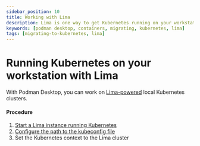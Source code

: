 ```yaml
---
sidebar_position: 10
title: Working with Lima
description: Lima is one way to get Kubernetes running on your workstation.
keywords: [podman desktop, containers, migrating, kubernetes, lima]
tags: [migrating-to-kubernetes, lima]
---
```


# Running Kubernetes on your workstation with Lima

With Podman Desktop, you can work on [Lima-powered](https://lima-vm.io/) local Kubernetes clusters.

#### Procedure

1. [Start a Lima instance running Kubernetes](/docs/onboarding-for-containers/creating-a-lima-instance-with-podman-desktop)
1. [Configure the path to the kubeconfig file](/docs/kubernetes/configuring-access-to-a-kubernetes-cluster)
1. Set the Kubernetes context to the Lima cluster
